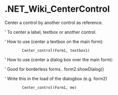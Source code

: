 # .NET_Wiki_CenterControl
Center a control by another control as reference. 

' To center a label, textbox or another control. 

' How to use (center a textbox on the main form):

            Center_control(Form1, textbox1)

' How to use (center a dialog box over the main form):

' Good for borderless forms..  form2.showDialog()

' Write this in the load of the dialogbox (e.g. form2)

            Center_control(Form1, me)
